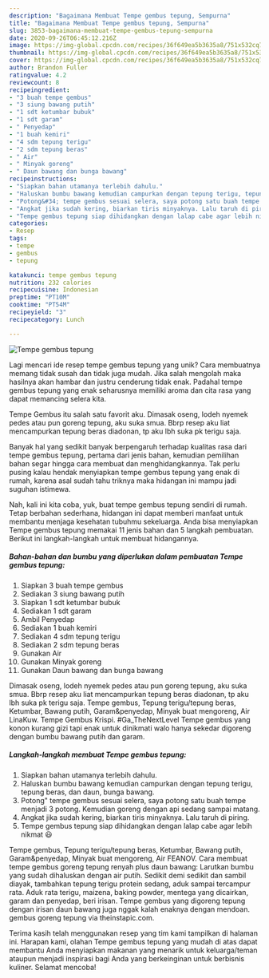 ```yaml
---
description: "Bagaimana Membuat Tempe gembus tepung, Sempurna"
title: "Bagaimana Membuat Tempe gembus tepung, Sempurna"
slug: 3853-bagaimana-membuat-tempe-gembus-tepung-sempurna
date: 2020-09-26T06:45:12.216Z
image: https://img-global.cpcdn.com/recipes/36f649ea5b3635a8/751x532cq70/tempe-gembus-tepung-foto-resep-utama.jpg
thumbnail: https://img-global.cpcdn.com/recipes/36f649ea5b3635a8/751x532cq70/tempe-gembus-tepung-foto-resep-utama.jpg
cover: https://img-global.cpcdn.com/recipes/36f649ea5b3635a8/751x532cq70/tempe-gembus-tepung-foto-resep-utama.jpg
author: Brandon Fuller
ratingvalue: 4.2
reviewcount: 8
recipeingredient:
- "3 buah tempe gembus"
- "3 siung bawang putih"
- "1 sdt ketumbar bubuk"
- "1 sdt garam"
- " Penyedap"
- "1 buah kemiri"
- "4 sdm tepung terigu"
- "2 sdm tepung beras"
- " Air"
- " Minyak goreng"
- " Daun bawang dan bunga bawang"
recipeinstructions:
- "Siapkan bahan utamanya terlebih dahulu."
- "Haluskan bumbu bawang kemudian campurkan dengan tepung terigu, tepung beras, dan daun, bunga bawang."
- "Potong&#34; tempe gembus sesuai selera, saya potong satu buah tempe menjadi 3 potong. Kemudian goreng dengan api sedang sampai matang."
- "Angkat jika sudah kering, biarkan tiris minyaknya. Lalu taruh di piring."
- "Tempe gembus tepung siap dihidangkan dengan lalap cabe agar lebih nikmat 😃"
categories:
- Resep
tags:
- tempe
- gembus
- tepung

katakunci: tempe gembus tepung 
nutrition: 232 calories
recipecuisine: Indonesian
preptime: "PT10M"
cooktime: "PT54M"
recipeyield: "3"
recipecategory: Lunch

---
```



![Tempe gembus tepung](https://img-global.cpcdn.com/recipes/36f649ea5b3635a8/751x532cq70/tempe-gembus-tepung-foto-resep-utama.jpg)

Lagi mencari ide resep tempe gembus tepung yang unik? Cara membuatnya memang tidak susah dan tidak juga mudah. Jika salah mengolah maka hasilnya akan hambar dan justru cenderung tidak enak. Padahal tempe gembus tepung yang enak seharusnya memiliki aroma dan cita rasa yang dapat memancing selera kita.

Tempe Gembus itu salah satu favorit aku. Dimasak oseng, lodeh nyemek pedes atau pun goreng tepung, aku suka smua. Bbrp resep aku liat mencampurkan tepung beras diadonan, tp aku lbh suka pk terigu saja.

Banyak hal yang sedikit banyak berpengaruh terhadap kualitas rasa dari tempe gembus tepung, pertama dari jenis bahan, kemudian pemilihan bahan segar hingga cara membuat dan menghidangkannya. Tak perlu pusing kalau hendak menyiapkan tempe gembus tepung yang enak di rumah, karena asal sudah tahu triknya maka hidangan ini mampu jadi suguhan istimewa.


Nah, kali ini kita coba, yuk, buat tempe gembus tepung sendiri di rumah. Tetap berbahan sederhana, hidangan ini dapat memberi manfaat untuk membantu menjaga kesehatan tubuhmu sekeluarga. Anda bisa menyiapkan Tempe gembus tepung memakai 11 jenis bahan dan 5 langkah pembuatan. Berikut ini langkah-langkah untuk membuat hidangannya.

<!--inarticleads1-->

##### Bahan-bahan dan bumbu yang diperlukan dalam pembuatan Tempe gembus tepung:

1. Siapkan 3 buah tempe gembus
1. Sediakan 3 siung bawang putih
1. Siapkan 1 sdt ketumbar bubuk
1. Sediakan 1 sdt garam
1. Ambil  Penyedap
1. Sediakan 1 buah kemiri
1. Sediakan 4 sdm tepung terigu
1. Sediakan 2 sdm tepung beras
1. Gunakan  Air
1. Gunakan  Minyak goreng
1. Gunakan  Daun bawang dan bunga bawang


Dimasak oseng, lodeh nyemek pedes atau pun goreng tepung, aku suka smua. Bbrp resep aku liat mencampurkan tepung beras diadonan, tp aku lbh suka pk terigu saja. Tempe gembus, Tepung terigu/tepung beras, Ketumbar, Bawang putih, Garam&amp;penyedap, Minyak buat mengoreng, Air LinaKuw. Tempe Gembus Krispi. #Ga_TheNextLevel Tempe gembus yang konon kurang gizi tapi enak untuk dinikmati walo hanya sekedar digoreng dengan bumbu bawang putih dan garam. 

<!--inarticleads2-->

##### Langkah-langkah membuat Tempe gembus tepung:

1. Siapkan bahan utamanya terlebih dahulu.
1. Haluskan bumbu bawang kemudian campurkan dengan tepung terigu, tepung beras, dan daun, bunga bawang.
1. Potong&#34; tempe gembus sesuai selera, saya potong satu buah tempe menjadi 3 potong. Kemudian goreng dengan api sedang sampai matang.
1. Angkat jika sudah kering, biarkan tiris minyaknya. Lalu taruh di piring.
1. Tempe gembus tepung siap dihidangkan dengan lalap cabe agar lebih nikmat 😃


Tempe gembus, Tepung terigu/tepung beras, Ketumbar, Bawang putih, Garam&amp;penyedap, Minyak buat mengoreng, Air FEANOV. Cara membuat tempe gembus goreng tepung renyah plus daun bawang: Larutkan bumbu yang sudah dihaluskan dengan air putih. Sedikit demi sedikit dan sambil diayak, tambahkan tepung terigu protein sedang, aduk sampai tercampur rata. Aduk rata terigu, maizena, baking powder, mentega yang dicairkan, garam dan penyedap, beri irisan. Tempe gembus yang digoreng tepung dengan irisan daun bawang juga nggak kalah enaknya dengan mendoan. gembus goreng tepung via theinstapic.com. 

Terima kasih telah menggunakan resep yang tim kami tampilkan di halaman ini. Harapan kami, olahan Tempe gembus tepung yang mudah di atas dapat membantu Anda menyiapkan makanan yang menarik untuk keluarga/teman ataupun menjadi inspirasi bagi Anda yang berkeinginan untuk berbisnis kuliner. Selamat mencoba!
